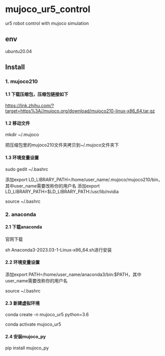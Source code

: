 # mujoco_ur5_control
ur5 robot control with mujoco simulation

## env
ubuntu20.04

## Install


### 1. mujoco210

#### 1.1 下载压缩包，压缩包链接如下

https://link.zhihu.com/?target=https%3A//mujoco.org/download/mujoco210-linux-x86_64.tar.gz 

#### 1.2 移动文件

mkdir ~/.mujoco 

把压缩包里的mujoco210文件夹拷贝到~/.mujoco文件夹下

#### 1.3 环境变量设置

sudo gedit ~/.bashrc

添加export LD_LIBRARY_PATH=/home/user_name/.mujoco/mujoco210/bin，其中user_name需要改称你的用户名
添加export LD_LIBRARY_PATH=$LD_LIBRARY_PATH:/usr/lib/nvidia

source ~/.bashrc

### 2. anaconda

#### 2.1 下载anaconda

官网下载

sh Anaconda3-2023.03-1-Linux-x86_64.sh进行安装

#### 2.2 环境变量设置

添加export PATH=/home/user_name/anaconda3/bin:$PATH，其中user_name需要改称你的用户名

source ~/.bashrc

#### 2.3 新建虚拟环境

conda create -n mujoco_ur5 python=3.6

conda activate mujoco_ur5

#### 2.4 安装mujoco_py

pip install mujoco_py

